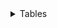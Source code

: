 <details>
<summary> Tables </summary>
| Region | Quantity | 

|----------|-------------|   

 | North | 87 | 
 | North | 29 | 
 | South | 82 | 
 | South | 80 | 
 | South | 54 | 
 | South | 102 | 
 | South | 149 | 
 | North | 31 | 
 | East | 36 | 
 | North | 52 | 
 | East | 28 | 
 | North | 58 | 
 | East | 43 | 
 | West | 232 | 
 | North | 123 | 
 | North | 68 | 
 | North | 85 | 
 | North | 93 | 
 | North | 61 | 
 | East | 57 | 
 | North | 40 | 
 | North | 65 | 
 | North | 86 | 
 | North | 118 | 
 | West | 39 | 
 | North | 67 | 
 | East | 193 | 
 | East | 129 | 
 | North | 91 | 
 | North | 77 | 
 | East | 23 | 
 | North | 84 | 
 | East | 48 | 
 | North | 44 | 
 | South | 134 | 
 | North | 120 | 
 | East | 53 | 
 | East | 26 | 
 | North | 63 | 
 | North | 73 | 
 | North | 105 | 
 | North | 34 | 
 | East | 138 | 
 | North | 60 | 
 | West | 21 | 
 | East | 37 | 
 | West | 55 | 
 | North | 64 | 
 | North | 33 | 
 | North | 71 | 
 | West | 288 | 
 | North | 90 | 
 | North | 76 | 
 | West | 22 | 
 | West | 20 | 
 | South | 136 | 
 | North | 38 | 
 | West | 50 | 
 | West | 306 | 
 | North | 79 | 
 | North | 51 | 
 | North | 47 | 
</details>